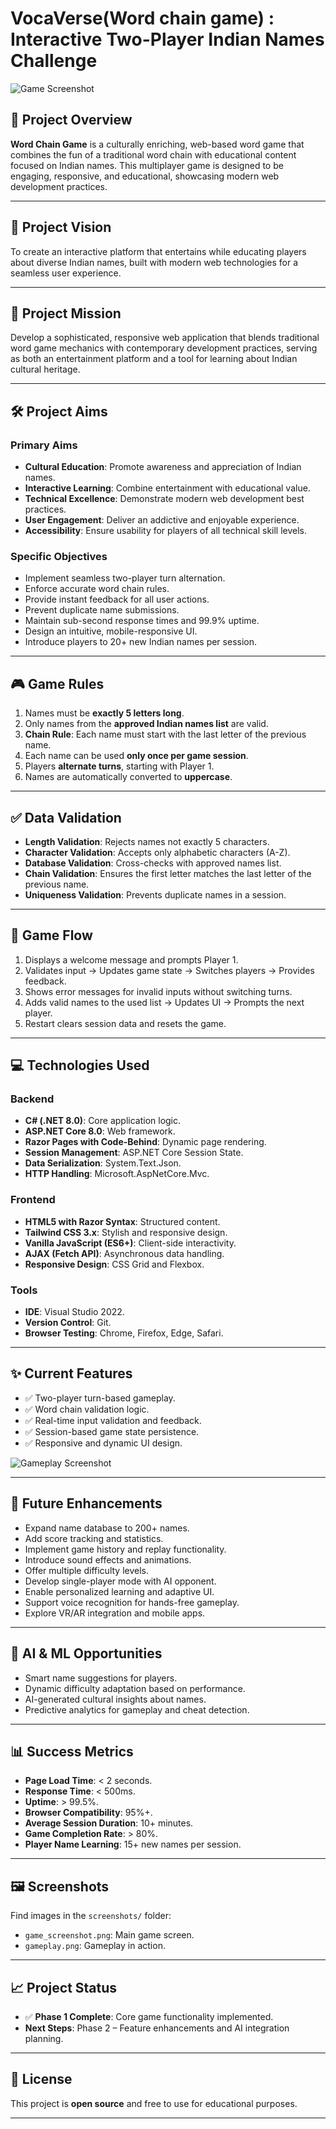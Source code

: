 # VocaVerse(Word chain game) : Interactive Two-Player Indian Names Challenge

![Game Screenshot](./S9.png)

## 📖 Project Overview
**Word Chain Game** is a culturally enriching, web-based word game that combines the fun of a traditional word chain with educational content focused on Indian names. This multiplayer game is designed to be engaging, responsive, and educational, showcasing modern web development practices.

---

## 🌟 Project Vision
To create an interactive platform that entertains while educating players about diverse Indian names, built with modern web technologies for a seamless user experience.

---

## 🎯 Project Mission
Develop a sophisticated, responsive web application that blends traditional word game mechanics with contemporary development practices, serving as both an entertainment platform and a tool for learning about Indian cultural heritage.

---

## 🛠️ Project Aims

### Primary Aims
- **Cultural Education**: Promote awareness and appreciation of Indian names.
- **Interactive Learning**: Combine entertainment with educational value.
- **Technical Excellence**: Demonstrate modern web development best practices.
- **User Engagement**: Deliver an addictive and enjoyable experience.
- **Accessibility**: Ensure usability for players of all technical skill levels.

### Specific Objectives
- Implement seamless two-player turn alternation.
- Enforce accurate word chain rules.
- Provide instant feedback for all user actions.
- Prevent duplicate name submissions.
- Maintain sub-second response times and 99.9% uptime.
- Design an intuitive, mobile-responsive UI.
- Introduce players to 20+ new Indian names per session.

---

## 🎮 Game Rules
1. Names must be **exactly 5 letters long**.
2. Only names from the **approved Indian names list** are valid.
3. **Chain Rule**: Each name must start with the last letter of the previous name.
4. Each name can be used **only once per game session**.
5. Players **alternate turns**, starting with Player 1.
6. Names are automatically converted to **uppercase**.

---

## ✅ Data Validation
- **Length Validation**: Rejects names not exactly 5 characters.
- **Character Validation**: Accepts only alphabetic characters (A-Z).
- **Database Validation**: Cross-checks with approved names list.
- **Chain Validation**: Ensures the first letter matches the last letter of the previous name.
- **Uniqueness Validation**: Prevents duplicate names in a session.

---

## 🔄 Game Flow
1. Displays a welcome message and prompts Player 1.
2. Validates input → Updates game state → Switches players → Provides feedback.
3. Shows error messages for invalid inputs without switching turns.
4. Adds valid names to the used list → Updates UI → Prompts the next player.
5. Restart clears session data and resets the game.

---

## 💻 Technologies Used

### Backend
- **C# (.NET 8.0)**: Core application logic.
- **ASP.NET Core 8.0**: Web framework.
- **Razor Pages with Code-Behind**: Dynamic page rendering.
- **Session Management**: ASP.NET Core Session State.
- **Data Serialization**: System.Text.Json.
- **HTTP Handling**: Microsoft.AspNetCore.Mvc.

### Frontend
- **HTML5 with Razor Syntax**: Structured content.
- **Tailwind CSS 3.x**: Stylish and responsive design.
- **Vanilla JavaScript (ES6+)**: Client-side interactivity.
- **AJAX (Fetch API)**: Asynchronous data handling.
- **Responsive Design**: CSS Grid and Flexbox.

### Tools
- **IDE**: Visual Studio 2022.
- **Version Control**: Git.
- **Browser Testing**: Chrome, Firefox, Edge, Safari.

---

## ✨ Current Features
- ✅ Two-player turn-based gameplay.
- ✅ Word chain validation logic.
- ✅ Real-time input validation and feedback.
- ✅ Session-based game state persistence.
- ✅ Responsive and dynamic UI design.

![Gameplay Screenshot](./S10.png)

---

## 🚀 Future Enhancements
- Expand name database to 200+ names.
- Add score tracking and statistics.
- Implement game history and replay functionality.
- Introduce sound effects and animations.
- Offer multiple difficulty levels.
- Develop single-player mode with AI opponent.
- Enable personalized learning and adaptive UI.
- Support voice recognition for hands-free gameplay.
- Explore VR/AR integration and mobile apps.

---

## 🤖 AI & ML Opportunities
- Smart name suggestions for players.
- Dynamic difficulty adaptation based on performance.
- AI-generated cultural insights about names.
- Predictive analytics for gameplay and cheat detection.

---

## 📊 Success Metrics
- **Page Load Time**: < 2 seconds.
- **Response Time**: < 500ms.
- **Uptime**: > 99.5%.
- **Browser Compatibility**: 95%+.
- **Average Session Duration**: 10+ minutes.
- **Game Completion Rate**: > 80%.
- **Player Name Learning**: 15+ new names per session.

---

## 🖼️ Screenshots
Find images in the `screenshots/` folder:
- `game_screenshot.png`: Main game screen.
- `gameplay.png`: Gameplay in action.

---

## 📈 Project Status
- ✅ **Phase 1 Complete**: Core game functionality implemented.
- **Next Steps**: Phase 2 – Feature enhancements and AI integration planning.

---

## 📜 License
This project is **open source** and free to use for educational purposes.

---
